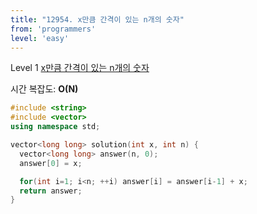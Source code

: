 ```yaml
---
title: "12954. x만큼 간격이 있는 n개의 숫자"
from: 'programmers'
level: 'easy'
---
```


Level 1 [x만큼 간격이 있는 n개의 숫자](https://programmers.co.kr/learn/courses/30/lessons/12954)

시간 복잡도: **O(N)**

```cpp
#include <string>
#include <vector>
using namespace std;

vector<long long> solution(int x, int n) {
  vector<long long> answer(n, 0);
  answer[0] = x;

  for(int i=1; i<n; ++i) answer[i] = answer[i-1] + x;
  return answer;
}
```